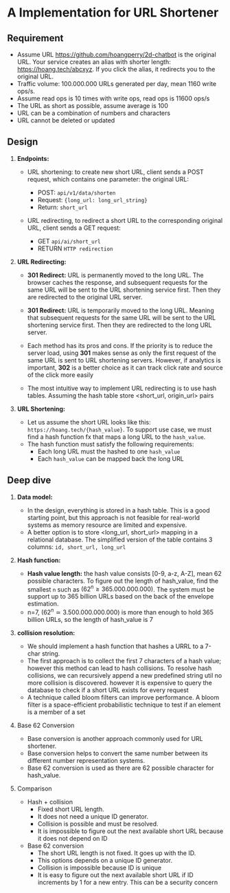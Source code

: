# A Implementation for URL Shortener

## Requirement

- Assume URL https://github.com/hoangperry/2d-chatbot is the original URL. Your service creates an alias with shorter length:
https://hoang.tech/abcxyz. If you click the alias, it redirects you to the original URL.
- Traffic volume: 100.000.000 URLs generated per day, mean 1160 write ops/s. 
- Assume read ops is 10 times with write ops, read ops is 11600 ops/s
- The URL as short as possible, assume average is 100
- URL can be a combination of numbers and characters
- URL cannot be deleted or updated

## Design

1. **Endpoints:**
   - URL shortening: to create new short URL, client sends a POST request, 
   which contains one parameter: the original URL:
     - POST: `api/v1/data/shorten` 
     - Request: `{long_url: long_url_string}`
     - Return: `short_url`

    - URL redirecting, to redirect a short URL to the corresponding original URL, client sends a GET request:
      - GET `api/ai/short_url`
      - RETURN `HTTP redirection`

2. **URL Redirecting:**
   - **301 Redirect:**  URL is permanently moved to the long URL. The browser caches the response, 
   and subsequent requests for the same URL will be sent to the URL shortening service first. 
   Then they are redirected to the original URL server.

   - **301 Redirect:** URL is temporarily moved to the long URL. 
   Meaning that subsequent requests for the same URL will be sent to the URL shortening service first.
   Then they are redirected to the long URL server.

    - Each method has its pros and cons. If the priority is to reduce the server load, 
   using **301** makes sense as only the first request of the same URL is sent to URL shortening servers.
   However, if analytics is important, **302** is a better choice as it can track click rate and source of the click more easily
    
    - The most intuitive way to implement URL redirecting is to use hash tables. Assuming the hash table store <short_url, origin_url> pairs

3. **URL Shortening:**

    - Let us assume the short URL looks like this: `https://hoang.tech/{hash_value}`. 
   To support use case, we must find a hash function fx that maps a long URL to the `hash_value`. 
    - The hash function must satisfy the following requirements:
      - Each long URL must the hashed to one `hash_value`
      - Each `hash_value` can be mapped back the long URL


## Deep dive

1. **Data model:**
    - In the design, everything is stored in a hash table. 
   This is a good starting point, but this approach is not feasible for real-world systems as memory resource are limited and expensive.
    - A better option is to store <long_url, short_url> mapping in a relational database. The simplified version of the table contains 3 columns: `id, short_url, long_url`

2. **Hash function:**
    - **Hash value length:** the hash value consists [0-9, a-z, A-Z], mean 62 possible characters. To figure out the length of hash_value,
   find the smallest `n` such as $(62^n \ge  365.000.000.000)$. The system must be support up to 365 billion URLs based on the back of the envelope estimation.
    - n=7, $(62^n \simeq  3.500.000.000.000)$ is more than enough to hold 365 billion URLs, so the length of hash_value is 7

3. **collision resolution:**
   - We should implement a hash function that hashes a URRL to a 7-char string.
   - The first approach is to collect the first 7 characters of a hash value; 
   however this method can lead to hash collisions. To resolve hash collisions, we can recursively append a new predefined string util no more collision
   is discovered. however it is expensive to query the database to check if a short URL exists for every request
   - A technique called bloom filters can improve performance. A bloom filter is a space-efficient probabilistic technique to test if an element is a member of a set

4. Base 62 Conversion
   - Base conversion is another approach commonly used for URL shortener. 
   - Base conversion helps to convert the same number between its different number representation systems. 
   - Base 62 conversion is used as there are 62 possible character for hash_value. 

5. Comparison
   - Hash + collision
     - Fixed short URL length.
     - It does not need a unique ID generator.
     - Collision is possible and must be resolved.
     - It is impossible to figure out the next available short URL because it does not depend on ID
   - Base 62 conversion
     - The short URL length is not fixed. It goes up with the ID.
     - This options depends on a unique ID generator.
     - Collision is impossible because ID is unique
     - It is easy to figure out the next available short URL if ID increments by 1 for a new entry. This can be a security concern
